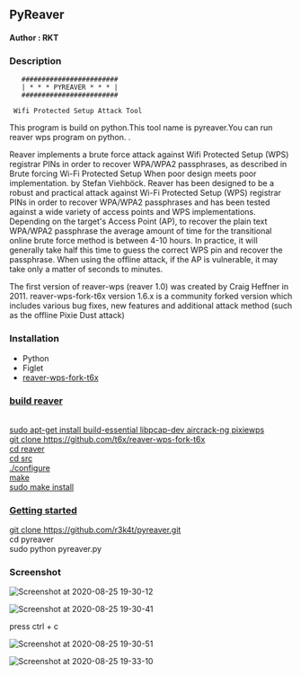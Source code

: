 <h2>PyReaver</h2>


<h4>Author : RKT </h4>


### Description ###


                    
       ########################                                    
       | * * * PYREAVER * * * |
       ########################
                                                                         
     Wifi Protected Setup Attack Tool


This program is build on python.This tool name is pyreaver.You can run reaver wps program on python. .
                        
Reaver implements a brute force attack against Wifi Protected Setup (WPS) registrar PINs in order to recover WPA/WPA2 passphrases, as described in Brute forcing Wi-Fi Protected Setup When poor design meets poor implementation. by Stefan Viehböck.
Reaver has been designed to be a robust and practical attack against Wi-Fi Protected Setup (WPS) registrar PINs in order to recover WPA/WPA2 passphrases and has been tested against a wide variety of access points and WPS implementations.
Depending on the target's Access Point (AP), to recover the plain text WPA/WPA2 passphrase the average amount of time for the transitional online brute force method is between 4-10 hours. In practice, it will generally take half this time to guess the correct WPS pin and recover the passphrase. When using the offline attack, if the AP is vulnerable, it may take only a matter of seconds to minutes.

The first version of reaver-wps (reaver 1.0) was created by Craig Heffner in 2011.
reaver-wps-fork-t6x version 1.6.x is a community forked version which includes various bug fixes, new features and additional attack method (such as the offline Pixie Dust attack)

### Installation ###

<ul>
<li>Python</li>
 <li>Figlet</li>
<li><a href="https://github.com/t6x/reaver-wps-fork-t6x">reaver-wps-fork-t6x</li>
</ul>

### build reaver ###
<br>
sudo apt-get install build-essential libpcap-dev aircrack-ng pixiewps
<br>
git clone https://github.com/t6x/reaver-wps-fork-t6x
<br>
cd reaver
<br>
cd src
<br>
./configure
<br>
make
<br>
sudo make install

### Getting started ###

git clone https://github.com/r3k4t/pyreaver.git
<br>
cd pyreaver
<br>
sudo python pyreaver.py
<br>
</ul>

### Screenshot ###

![Screenshot at 2020-08-25 19-30-12](https://user-images.githubusercontent.com/69615463/91190220-fbe80000-e710-11ea-8c92-5eabfbd9decf.png)

![Screenshot at 2020-08-25 19-30-41](https://user-images.githubusercontent.com/69615463/91190403-2a65db00-e711-11ea-9620-c81b57f7a764.png)

press ctrl + c

![Screenshot at 2020-08-25 19-30-51](https://user-images.githubusercontent.com/69615463/91190457-39e52400-e711-11ea-90ba-52c517bd2bb7.png)

![Screenshot at 2020-08-25 19-33-10](https://user-images.githubusercontent.com/69615463/91190588-5e410080-e711-11ea-9a50-24e0647f1b91.png)


